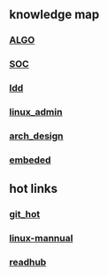 ## knowledge map
### [ALGO](https://github.com/derek-yi/weblog/blob/master/algo/algo_top.md)   
### [SOC](https://github.com/derek-yi/weblog/blob/master/soc/soc_top.md)  
### [ldd](https://github.com/derek-yi/weblog/blob/master/ldd/ldd_top.md)  
### [linux_admin](https://github.com/derek-yi/weblog/blob/master/linux_admin/readme.md)  
### [arch_design](https://github.com/derek-yi/weblog/blob/master/arch/arch_top.md)  
### [embeded](https://github.com/derek-yi/weblog/blob/master/embeded/embeded_top.md)  

## hot links
### [git_hot](https://github.com/sindresorhus/awesome)  
### [linux-mannual](https://man7.org/linux/man-pages/index.html)  
### [readhub](https://www.readhub.cn/tech)  
  
